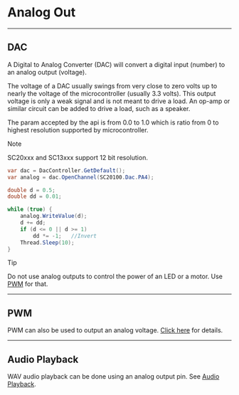 # Analog Out
---
## DAC
A Digital to Analog Converter (DAC) will convert a digital input (number) to an analog output (voltage). 

The voltage of a DAC usually swings from very close to zero volts up to nearly the voltage of the microcontroller (usually 3.3 volts). This output voltage is only a weak signal and is not meant to drive a load. An op-amp or similar circuit can be added to drive a load, such as a speaker.

The param accepted by the api is from 0.0 to 1.0 which is ratio from 0 to highest resolution supported by microcontroller.

> [!Note]
SC20xxx and SC13xxx support 12 bit resolution.

```cs
var dac = DacController.GetDefault();
var analog = dac.OpenChannel(SC20100.Dac.PA4);

double d = 0.5;
double dd = 0.01;

while (true) {
    analog.WriteValue(d);
    d += dd;
    if (d <= 0 || d >= 1)
        dd *= -1;   //Invert
    Thread.Sleep(10);
}
```

> [!Tip]
> Do not use analog outputs to control the power of an LED or a motor. Use [PWM](pwm.md) for that.

---

## PWM
PWM can also be used to output an analog voltage. [Click here](pwm.md) for details.

---

## Audio Playback
WAV audio playback can be done using an analog output pin. See [Audio Playback](audio-playback.md).


